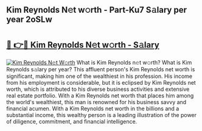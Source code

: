 ## Kim Reynolds N𝚎t w𝚘rth - Part-Ku7 S𝚊lary per year 2oSLw

# <h2><a href="http://gc1fc5z.nevu.top/?p=Kim+Reynolds">🔗 👉🔴 Kim Reynolds N𝚎t w𝚘rth - S𝚊lary</a></h2>

[![Kim Reynolds N𝚎t W𝚘rth](https://i.imgur.com/Oavwk0R.jpeg)](http://gc1fc5z.nevu.top/?p=Kim+Reynolds)
What is Kim Reynolds n𝚎t w𝚘rth? What is Kim Reynolds s𝚊lary per year?
This affluent person's Kim Reynolds net worth is significant, making him one of the wealthiest in his profession. His income from his employment is considerable, but it is eclipsed by Kim Reynolds net worth, which is attributed to his diverse business activities and extensive real estate portfolio. With a Kim Reynolds net worth that places him among the world's wealthiest, this man is renowned for his business savvy and financial acumen. With a Kim Reynolds net worth in the billions and a substantial income, this wealthy person is a leading illustration of the power of diligence, commitment, and financial intelligence.
